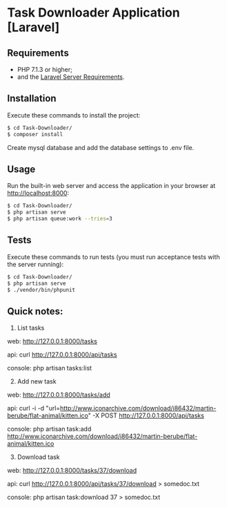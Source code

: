 Task Downloader Application [Laravel]
==================================

Requirements
------------

  * PHP 7.1.3 or higher;
  * and the [Laravel Server Requirements][1].

Installation
------------

Execute these commands to install the project:

```bash
$ cd Task-Downloader/
$ composer install
```

Create mysql database and add the database settings to .env file.

Usage
-----

Run the built-in web server and access the application in your browser at <http://localhost:8000>:

```bash
$ cd Task-Downloader/
$ php artisan serve
$ php artisan queue:work --tries=3
```

Tests
-----

Execute these commands to run tests (you must run acceptance tests with the server running):

```bash
$ cd Task-Downloader/
$ php artisan serve
$ ./vendor/bin/phpunit
```

Quick notes:
------------

1. List tasks

web: http://127.0.0.1:8000/tasks

api: curl http://127.0.0.1:8000/api/tasks

console: php artisan tasks:list

2. Add new task

web: http://127.0.0.1:8000/tasks/add

api: curl -i -d "url=http://www.iconarchive.com/download/i86432/martin-berube/flat-animal/kitten.ico" -X POST http://127.0.0.1:8000/api/tasks

console: php artisan task:add http://www.iconarchive.com/download/i86432/martin-berube/flat-animal/kitten.ico

3. Download task

web: http://127.0.0.1:8000/tasks/37/download

api: curl http://127.0.0.1:8000/api/tasks/37/download > somedoc.txt

console: php artisan task:download 37 > somedoc.txt


[1]: https://laravel.com/docs/5.7#server-requirements
